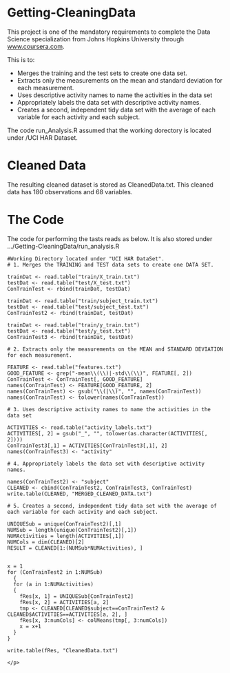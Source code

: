 Getting-CleaningData
====================
This project is one of the mandatory requirements to complete the Data Science specialization from Johns Hopkins University through www.coursera.com. 

This is to:

* Merges the training and the test sets to create one data set.
* Extracts only the measurements on the mean and standard deviation for each measurement.
* Uses descriptive activity names to name the activities in the data set
* Appropriately labels the data set with descriptive activity names.
* Creates a second, independent tidy data set with the average of each variable for each activity and each subject.

The code run_Analysis.R assumed that the working dorectory is located under /UCI HAR Dataset. 

Cleaned Data
====================
The resulting cleaned dataset is stored as CleanedData.txt. This cleaned data has 180 observations and 68 variables.


The Code
====================
The code for performing the tasts reads as below. It is also stored under .../Getting-CleaningData/run_analysis.R

```
#Working Directory located under "UCI HAR DataSet".
# 1. Merges the TRAINING and TEST data sets to create one DATA SET.

trainDat <- read.table("train/X_train.txt")
testDat <- read.table("test/X_test.txt")
ConTrainTest <- rbind(trainDat, testDat)

trainDat <- read.table("train/subject_train.txt")
testDat <- read.table("test/subject_test.txt")
ConTrainTest2 <- rbind(trainDat, testDat)

trainDat <- read.table("train/y_train.txt")
testDat <- read.table("test/y_test.txt")
ConTrainTest3 <- rbind(trainDat, testDat)

# 2. Extracts only the measurements on the MEAN and STANDARD DEVIATION for each measurement.

FEATURE <- read.table("features.txt")
GOOD_FEATURE <- grep("-mean\\(\\)|-std\\(\\)", FEATURE[, 2])
ConTrainTest <- ConTrainTest[, GOOD_FEATURE]
names(ConTrainTest) <- FEATURE[GOOD_FEATURE, 2]
names(ConTrainTest) <- gsub("\\(|\\)", "", names(ConTrainTest))
names(ConTrainTest) <- tolower(names(ConTrainTest)) 

# 3. Uses descriptive activity names to name the activities in the data set

ACTIVITIES <- read.table("activity_labels.txt")
ACTIVITIES[, 2] = gsub("_", "", tolower(as.character(ACTIVITIES[, 2])))
ConTrainTest3[,1] = ACTIVITIES[ConTrainTest3[,1], 2]
names(ConTrainTest3) <- "activity"

# 4. Appropriately labels the data set with descriptive activity names.

names(ConTrainTest2) <- "subject"
CLEANED <- cbind(ConTrainTest2, ConTrainTest3, ConTrainTest)
write.table(CLEANED, "MERGED_CLEANED_DATA.txt")

# 5. Creates a second, independent tidy data set with the average of each variable for each activity and each subject.

UNIQUESub = unique(ConTrainTest2)[,1]
NUMSub = length(unique(ConTrainTest2)[,1])
NUMActivities = length(ACTIVITIES[,1])
NUMCols = dim(CLEANED)[2]
RESULT = CLEANED[1:(NUMSub*NUMActivities), ]


x = 1
for (ConTrainTest2 in 1:NUMSub) 
  {
  for (a in 1:NUMActivities) 
  {
    fRes[x, 1] = UNIQUESub[ConTrainTest2]
    fRes[x, 2] = ACTIVITIES[a, 2]
    tmp <- CLEANED[CLEANED$subject==ConTrainTest2 & CLEANED$ACTIVITIES==ACTIVITIES[a, 2], ]
    fRes[x, 3:numCols] <- colMeans(tmp[, 3:numCols])
    x = x+1
  }
}

write.table(fRes, "CleanedData.txt")

</p>


```

